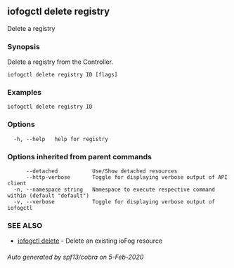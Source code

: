 ## iofogctl delete registry

Delete a registry

### Synopsis

Delete a registry from the Controller.

```
iofogctl delete registry ID [flags]
```

### Examples

```
iofogctl delete registry ID
```

### Options

```
  -h, --help   help for registry
```

### Options inherited from parent commands

```
      --detached           Use/Show detached resources
      --http-verbose       Toggle for displaying verbose output of API client
  -n, --namespace string   Namespace to execute respective command within (default "default")
  -v, --verbose            Toggle for displaying verbose output of iofogctl
```

### SEE ALSO

* [iofogctl delete](iofogctl_delete.md)	 - Delete an existing ioFog resource

###### Auto generated by spf13/cobra on 5-Feb-2020
